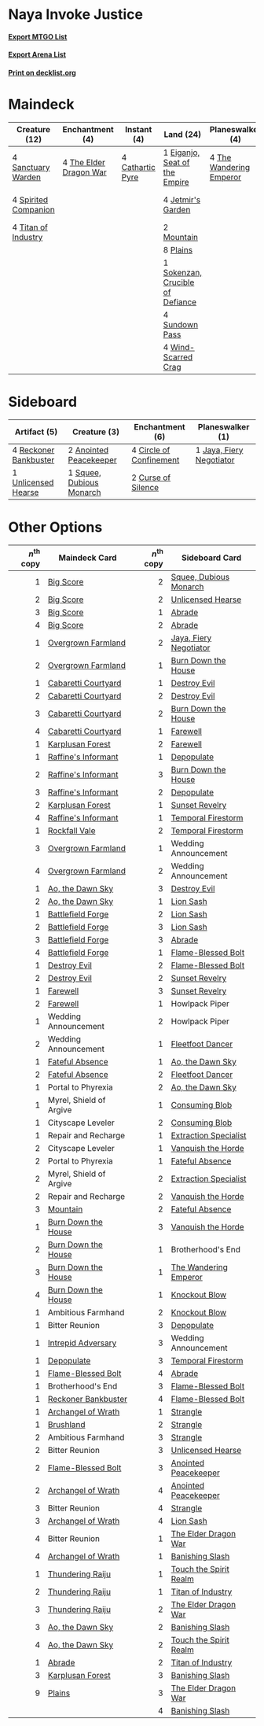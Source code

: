 # Naya Invoke Justice

#### [Export MTGO List](../collection/Naya%20Invoke%20Justice/Naya%20Invoke%20Justice.txt)
#### [Export Arena List](../collection/Naya%20Invoke%20Justice/Naya%20Invoke%20Justice_arena.txt)
#### [Print on decklist.org](http://decklist.org/?deckmain=4%09Cathartic%20Pyre%0A1%09Eiganjo,%20Seat%20of%20the%20Empire%0A4%09Fable%20of%20the%20Mirror-Breaker%0A4%09Invoke%20Justice%0A4%09Jetmir's%20Garden%0A2%09Mountain%0A8%09Plains%0A4%09Sanctuary%20Warden%0A1%09Sokenzan,%20Crucible%20of%20Defiance%0A4%09Spirited%20Companion%0A4%09Sundown%20Pass%0A4%09The%20Elder%20Dragon%20War%0A4%09The%20Restoration%20of%20Eiganjo%0A4%09The%20Wandering%20Emperor%0A4%09Titan%20of%20Industry%0A4%09Wind-Scarred%20Crag&deckside=2%09Anointed%20Peacekeeper%0A4%09Circle%20of%20Confinement%0A2%09Curse%20of%20Silence%0A1%09Jaya,%20Fiery%20Negotiator%0A4%09Reckoner%20Bankbuster%0A1%09Squee,%20Dubious%20Monarch%0A1%09Unlicensed%20Hearse)
# Maindeck

|                                         Creature (12)                                         |                                         Enchantment (4)                                         |                                        Instant (4)                                        |                                                 Land (24)                                                 |                                         Planeswalker (4)                                         |                                        Sorcery (4)                                        |         Unknown (8)         |
|-----------------------------------------------------------------------------------------------|-------------------------------------------------------------------------------------------------|-------------------------------------------------------------------------------------------|-----------------------------------------------------------------------------------------------------------|--------------------------------------------------------------------------------------------------|-------------------------------------------------------------------------------------------|-----------------------------|
|4 [Sanctuary Warden](http://gatherer.wizards.com/Pages/Card/Details.aspx?multiverseid=555231)  |4 [The Elder Dragon War](http://gatherer.wizards.com/Pages/Card/Details.aspx?multiverseid=574601)|4 [Cathartic Pyre](http://gatherer.wizards.com/Pages/Card/Details.aspx?multiverseid=534909)|1 [Eiganjo, Seat of the Empire](http://gatherer.wizards.com/Pages/Card/Details.aspx?multiverseid=548581)   |4 [The Wandering Emperor](http://gatherer.wizards.com/Pages/Card/Details.aspx?multiverseid=548337)|4 [Invoke Justice](http://gatherer.wizards.com/Pages/Card/Details.aspx?multiverseid=548314)|4 Fable of the Mirror-Breaker|
|4 [Spirited Companion](http://gatherer.wizards.com/Pages/Card/Details.aspx?multiverseid=548333)|                                                                                                 |                                                                                           |4 [Jetmir's Garden](http://gatherer.wizards.com/Pages/Card/Details.aspx?multiverseid=555451)               |                                                                                                  |                                                                                           |4 The Restoration of Eiganjo |
|4 [Titan of Industry](http://gatherer.wizards.com/Pages/Card/Details.aspx?multiverseid=555360) |                                                                                                 |                                                                                           |2 [Mountain](http://gatherer.wizards.com/Pages/Card/Details.aspx?multiverseid=439859)                      |                                                                                                  |                                                                                           |                             |
|                                                                                               |                                                                                                 |                                                                                           |8 [Plains](http://gatherer.wizards.com/Pages/Card/Details.aspx?multiverseid=439856)                        |                                                                                                  |                                                                                           |                             |
|                                                                                               |                                                                                                 |                                                                                           |1 [Sokenzan, Crucible of Defiance](http://gatherer.wizards.com/Pages/Card/Details.aspx?multiverseid=548589)|                                                                                                  |                                                                                           |                             |
|                                                                                               |                                                                                                 |                                                                                           |4 [Sundown Pass](http://gatherer.wizards.com/Pages/Card/Details.aspx?multiverseid=541142)                  |                                                                                                  |                                                                                           |                             |
|                                                                                               |                                                                                                 |                                                                                           |4 [Wind-Scarred Crag](http://gatherer.wizards.com/Pages/Card/Details.aspx?multiverseid=405452)             |                                                                                                  |                                                                                           |                             |


# Sideboard

|                                          Artifact (5)                                          |                                           Creature (3)                                            |                                         Enchantment (6)                                          |                                         Planeswalker (1)                                          |
|------------------------------------------------------------------------------------------------|---------------------------------------------------------------------------------------------------|--------------------------------------------------------------------------------------------------|---------------------------------------------------------------------------------------------------|
|4 [Reckoner Bankbuster](http://gatherer.wizards.com/Pages/Card/Details.aspx?multiverseid=548568)|2 [Anointed Peacekeeper](http://gatherer.wizards.com/Pages/Card/Details.aspx?multiverseid=574482)  |4 [Circle of Confinement](http://gatherer.wizards.com/Pages/Card/Details.aspx?multiverseid=540834)|1 [Jaya, Fiery Negotiator](http://gatherer.wizards.com/Pages/Card/Details.aspx?multiverseid=574613)|
|1 [Unlicensed Hearse](http://gatherer.wizards.com/Pages/Card/Details.aspx?multiverseid=555447)  |1 [Squee, Dubious Monarch](http://gatherer.wizards.com/Pages/Card/Details.aspx?multiverseid=574626)|2 [Curse of Silence](http://gatherer.wizards.com/Pages/Card/Details.aspx?multiverseid=534770)     |                                                                                                   |


# Other Options

|*n*<sup>th</sup> copy|                                        Maindeck Card                                         |*n*<sup>th</sup> copy|                                         Sideboard Card                                          |
|--------------------:|----------------------------------------------------------------------------------------------|--------------------:|-------------------------------------------------------------------------------------------------|
|                    1|[Big Score](http://gatherer.wizards.com/Pages/Card/Details.aspx?multiverseid=555303)          |                    2|[Squee, Dubious Monarch](http://gatherer.wizards.com/Pages/Card/Details.aspx?multiverseid=574626)|
|                    2|[Big Score](http://gatherer.wizards.com/Pages/Card/Details.aspx?multiverseid=555303)          |                    2|[Unlicensed Hearse](http://gatherer.wizards.com/Pages/Card/Details.aspx?multiverseid=555447)     |
|                    3|[Big Score](http://gatherer.wizards.com/Pages/Card/Details.aspx?multiverseid=555303)          |                    1|[Abrade](http://gatherer.wizards.com/Pages/Card/Details.aspx?multiverseid=430772)                |
|                    4|[Big Score](http://gatherer.wizards.com/Pages/Card/Details.aspx?multiverseid=555303)          |                    2|[Abrade](http://gatherer.wizards.com/Pages/Card/Details.aspx?multiverseid=430772)                |
|                    1|[Overgrown Farmland](http://gatherer.wizards.com/Pages/Card/Details.aspx?multiverseid=535064) |                    2|[Jaya, Fiery Negotiator](http://gatherer.wizards.com/Pages/Card/Details.aspx?multiverseid=574613)|
|                    2|[Overgrown Farmland](http://gatherer.wizards.com/Pages/Card/Details.aspx?multiverseid=535064) |                    1|[Burn Down the House](http://gatherer.wizards.com/Pages/Card/Details.aspx?multiverseid=534907)   |
|                    1|[Cabaretti Courtyard](http://gatherer.wizards.com/Pages/Card/Details.aspx?multiverseid=555450)|                    1|[Destroy Evil](http://gatherer.wizards.com/Pages/Card/Details.aspx?multiverseid=574497)          |
|                    2|[Cabaretti Courtyard](http://gatherer.wizards.com/Pages/Card/Details.aspx?multiverseid=555450)|                    2|[Destroy Evil](http://gatherer.wizards.com/Pages/Card/Details.aspx?multiverseid=574497)          |
|                    3|[Cabaretti Courtyard](http://gatherer.wizards.com/Pages/Card/Details.aspx?multiverseid=555450)|                    2|[Burn Down the House](http://gatherer.wizards.com/Pages/Card/Details.aspx?multiverseid=534907)   |
|                    4|[Cabaretti Courtyard](http://gatherer.wizards.com/Pages/Card/Details.aspx?multiverseid=555450)|                    1|[Farewell](http://gatherer.wizards.com/Pages/Card/Details.aspx?multiverseid=548306)              |
|                    1|[Karplusan Forest](http://gatherer.wizards.com/Pages/Card/Details.aspx?multiverseid=129614)   |                    2|[Farewell](http://gatherer.wizards.com/Pages/Card/Details.aspx?multiverseid=548306)              |
|                    1|[Raffine's Informant](http://gatherer.wizards.com/Pages/Card/Details.aspx?multiverseid=555227)|                    1|[Depopulate](http://gatherer.wizards.com/Pages/Card/Details.aspx?multiverseid=555211)            |
|                    2|[Raffine's Informant](http://gatherer.wizards.com/Pages/Card/Details.aspx?multiverseid=555227)|                    3|[Burn Down the House](http://gatherer.wizards.com/Pages/Card/Details.aspx?multiverseid=534907)   |
|                    3|[Raffine's Informant](http://gatherer.wizards.com/Pages/Card/Details.aspx?multiverseid=555227)|                    2|[Depopulate](http://gatherer.wizards.com/Pages/Card/Details.aspx?multiverseid=555211)            |
|                    2|[Karplusan Forest](http://gatherer.wizards.com/Pages/Card/Details.aspx?multiverseid=129614)   |                    1|[Sunset Revelry](http://gatherer.wizards.com/Pages/Card/Details.aspx?multiverseid=534796)        |
|                    4|[Raffine's Informant](http://gatherer.wizards.com/Pages/Card/Details.aspx?multiverseid=555227)|                    1|[Temporal Firestorm](http://gatherer.wizards.com/Pages/Card/Details.aspx?multiverseid=574627)    |
|                    1|[Rockfall Vale](http://gatherer.wizards.com/Pages/Card/Details.aspx?multiverseid=535065)      |                    2|[Temporal Firestorm](http://gatherer.wizards.com/Pages/Card/Details.aspx?multiverseid=574627)    |
|                    3|[Overgrown Farmland](http://gatherer.wizards.com/Pages/Card/Details.aspx?multiverseid=535064) |                    1|Wedding Announcement                                                                             |
|                    4|[Overgrown Farmland](http://gatherer.wizards.com/Pages/Card/Details.aspx?multiverseid=535064) |                    2|Wedding Announcement                                                                             |
|                    1|[Ao, the Dawn Sky](http://gatherer.wizards.com/Pages/Card/Details.aspx?multiverseid=548292)   |                    3|[Destroy Evil](http://gatherer.wizards.com/Pages/Card/Details.aspx?multiverseid=574497)          |
|                    2|[Ao, the Dawn Sky](http://gatherer.wizards.com/Pages/Card/Details.aspx?multiverseid=548292)   |                    1|[Lion Sash](http://gatherer.wizards.com/Pages/Card/Details.aspx?multiverseid=548319)             |
|                    1|[Battlefield Forge](http://gatherer.wizards.com/Pages/Card/Details.aspx?multiverseid=129479)  |                    2|[Lion Sash](http://gatherer.wizards.com/Pages/Card/Details.aspx?multiverseid=548319)             |
|                    2|[Battlefield Forge](http://gatherer.wizards.com/Pages/Card/Details.aspx?multiverseid=129479)  |                    3|[Lion Sash](http://gatherer.wizards.com/Pages/Card/Details.aspx?multiverseid=548319)             |
|                    3|[Battlefield Forge](http://gatherer.wizards.com/Pages/Card/Details.aspx?multiverseid=129479)  |                    3|[Abrade](http://gatherer.wizards.com/Pages/Card/Details.aspx?multiverseid=430772)                |
|                    4|[Battlefield Forge](http://gatherer.wizards.com/Pages/Card/Details.aspx?multiverseid=129479)  |                    1|[Flame-Blessed Bolt](http://gatherer.wizards.com/Pages/Card/Details.aspx?multiverseid=541014)    |
|                    1|[Destroy Evil](http://gatherer.wizards.com/Pages/Card/Details.aspx?multiverseid=574497)       |                    2|[Flame-Blessed Bolt](http://gatherer.wizards.com/Pages/Card/Details.aspx?multiverseid=541014)    |
|                    2|[Destroy Evil](http://gatherer.wizards.com/Pages/Card/Details.aspx?multiverseid=574497)       |                    2|[Sunset Revelry](http://gatherer.wizards.com/Pages/Card/Details.aspx?multiverseid=534796)        |
|                    1|[Farewell](http://gatherer.wizards.com/Pages/Card/Details.aspx?multiverseid=548306)           |                    3|[Sunset Revelry](http://gatherer.wizards.com/Pages/Card/Details.aspx?multiverseid=534796)        |
|                    2|[Farewell](http://gatherer.wizards.com/Pages/Card/Details.aspx?multiverseid=548306)           |                    1|Howlpack Piper                                                                                   |
|                    1|Wedding Announcement                                                                          |                    2|Howlpack Piper                                                                                   |
|                    2|Wedding Announcement                                                                          |                    1|[Fleetfoot Dancer](http://gatherer.wizards.com/Pages/Card/Details.aspx?multiverseid=555389)      |
|                    1|[Fateful Absence](http://gatherer.wizards.com/Pages/Card/Details.aspx?multiverseid=534774)    |                    1|[Ao, the Dawn Sky](http://gatherer.wizards.com/Pages/Card/Details.aspx?multiverseid=548292)      |
|                    2|[Fateful Absence](http://gatherer.wizards.com/Pages/Card/Details.aspx?multiverseid=534774)    |                    2|[Fleetfoot Dancer](http://gatherer.wizards.com/Pages/Card/Details.aspx?multiverseid=555389)      |
|                    1|Portal to Phyrexia                                                                            |                    2|[Ao, the Dawn Sky](http://gatherer.wizards.com/Pages/Card/Details.aspx?multiverseid=548292)      |
|                    1|Myrel, Shield of Argive                                                                       |                    1|[Consuming Blob](http://gatherer.wizards.com/Pages/Card/Details.aspx?multiverseid=534963)        |
|                    1|Cityscape Leveler                                                                             |                    2|[Consuming Blob](http://gatherer.wizards.com/Pages/Card/Details.aspx?multiverseid=534963)        |
|                    1|Repair and Recharge                                                                           |                    1|[Extraction Specialist](http://gatherer.wizards.com/Pages/Card/Details.aspx?multiverseid=555213) |
|                    2|Cityscape Leveler                                                                             |                    1|[Vanquish the Horde](http://gatherer.wizards.com/Pages/Card/Details.aspx?multiverseid=534799)    |
|                    2|Portal to Phyrexia                                                                            |                    1|[Fateful Absence](http://gatherer.wizards.com/Pages/Card/Details.aspx?multiverseid=534774)       |
|                    2|Myrel, Shield of Argive                                                                       |                    2|[Extraction Specialist](http://gatherer.wizards.com/Pages/Card/Details.aspx?multiverseid=555213) |
|                    2|Repair and Recharge                                                                           |                    2|[Vanquish the Horde](http://gatherer.wizards.com/Pages/Card/Details.aspx?multiverseid=534799)    |
|                    3|[Mountain](http://gatherer.wizards.com/Pages/Card/Details.aspx?multiverseid=439859)           |                    2|[Fateful Absence](http://gatherer.wizards.com/Pages/Card/Details.aspx?multiverseid=534774)       |
|                    1|[Burn Down the House](http://gatherer.wizards.com/Pages/Card/Details.aspx?multiverseid=534907)|                    3|[Vanquish the Horde](http://gatherer.wizards.com/Pages/Card/Details.aspx?multiverseid=534799)    |
|                    2|[Burn Down the House](http://gatherer.wizards.com/Pages/Card/Details.aspx?multiverseid=534907)|                    1|Brotherhood's End                                                                                |
|                    3|[Burn Down the House](http://gatherer.wizards.com/Pages/Card/Details.aspx?multiverseid=534907)|                    1|[The Wandering Emperor](http://gatherer.wizards.com/Pages/Card/Details.aspx?multiverseid=548337) |
|                    4|[Burn Down the House](http://gatherer.wizards.com/Pages/Card/Details.aspx?multiverseid=534907)|                    1|[Knockout Blow](http://gatherer.wizards.com/Pages/Card/Details.aspx?multiverseid=555221)         |
|                    1|Ambitious Farmhand                                                                            |                    2|[Knockout Blow](http://gatherer.wizards.com/Pages/Card/Details.aspx?multiverseid=555221)         |
|                    1|Bitter Reunion                                                                                |                    3|[Depopulate](http://gatherer.wizards.com/Pages/Card/Details.aspx?multiverseid=555211)            |
|                    1|[Intrepid Adversary](http://gatherer.wizards.com/Pages/Card/Details.aspx?multiverseid=534781) |                    3|Wedding Announcement                                                                             |
|                    1|[Depopulate](http://gatherer.wizards.com/Pages/Card/Details.aspx?multiverseid=555211)         |                    3|[Temporal Firestorm](http://gatherer.wizards.com/Pages/Card/Details.aspx?multiverseid=574627)    |
|                    1|[Flame-Blessed Bolt](http://gatherer.wizards.com/Pages/Card/Details.aspx?multiverseid=541014) |                    4|[Abrade](http://gatherer.wizards.com/Pages/Card/Details.aspx?multiverseid=430772)                |
|                    1|Brotherhood's End                                                                             |                    3|[Flame-Blessed Bolt](http://gatherer.wizards.com/Pages/Card/Details.aspx?multiverseid=541014)    |
|                    1|[Reckoner Bankbuster](http://gatherer.wizards.com/Pages/Card/Details.aspx?multiverseid=548568)|                    4|[Flame-Blessed Bolt](http://gatherer.wizards.com/Pages/Card/Details.aspx?multiverseid=541014)    |
|                    1|[Archangel of Wrath](http://gatherer.wizards.com/Pages/Card/Details.aspx?multiverseid=574483) |                    1|[Strangle](http://gatherer.wizards.com/Pages/Card/Details.aspx?multiverseid=555326)              |
|                    1|[Brushland](http://gatherer.wizards.com/Pages/Card/Details.aspx?multiverseid=129496)          |                    2|[Strangle](http://gatherer.wizards.com/Pages/Card/Details.aspx?multiverseid=555326)              |
|                    2|Ambitious Farmhand                                                                            |                    3|[Strangle](http://gatherer.wizards.com/Pages/Card/Details.aspx?multiverseid=555326)              |
|                    2|Bitter Reunion                                                                                |                    3|[Unlicensed Hearse](http://gatherer.wizards.com/Pages/Card/Details.aspx?multiverseid=555447)     |
|                    2|[Flame-Blessed Bolt](http://gatherer.wizards.com/Pages/Card/Details.aspx?multiverseid=541014) |                    3|[Anointed Peacekeeper](http://gatherer.wizards.com/Pages/Card/Details.aspx?multiverseid=574482)  |
|                    2|[Archangel of Wrath](http://gatherer.wizards.com/Pages/Card/Details.aspx?multiverseid=574483) |                    4|[Anointed Peacekeeper](http://gatherer.wizards.com/Pages/Card/Details.aspx?multiverseid=574482)  |
|                    3|Bitter Reunion                                                                                |                    4|[Strangle](http://gatherer.wizards.com/Pages/Card/Details.aspx?multiverseid=555326)              |
|                    3|[Archangel of Wrath](http://gatherer.wizards.com/Pages/Card/Details.aspx?multiverseid=574483) |                    4|[Lion Sash](http://gatherer.wizards.com/Pages/Card/Details.aspx?multiverseid=548319)             |
|                    4|Bitter Reunion                                                                                |                    1|[The Elder Dragon War](http://gatherer.wizards.com/Pages/Card/Details.aspx?multiverseid=574601)  |
|                    4|[Archangel of Wrath](http://gatherer.wizards.com/Pages/Card/Details.aspx?multiverseid=574483) |                    1|[Banishing Slash](http://gatherer.wizards.com/Pages/Card/Details.aspx?multiverseid=548293)       |
|                    1|[Thundering Raiju](http://gatherer.wizards.com/Pages/Card/Details.aspx?multiverseid=548471)   |                    1|[Touch the Spirit Realm](http://gatherer.wizards.com/Pages/Card/Details.aspx?multiverseid=548335)|
|                    2|[Thundering Raiju](http://gatherer.wizards.com/Pages/Card/Details.aspx?multiverseid=548471)   |                    1|[Titan of Industry](http://gatherer.wizards.com/Pages/Card/Details.aspx?multiverseid=555360)     |
|                    3|[Thundering Raiju](http://gatherer.wizards.com/Pages/Card/Details.aspx?multiverseid=548471)   |                    2|[The Elder Dragon War](http://gatherer.wizards.com/Pages/Card/Details.aspx?multiverseid=574601)  |
|                    3|[Ao, the Dawn Sky](http://gatherer.wizards.com/Pages/Card/Details.aspx?multiverseid=548292)   |                    2|[Banishing Slash](http://gatherer.wizards.com/Pages/Card/Details.aspx?multiverseid=548293)       |
|                    4|[Ao, the Dawn Sky](http://gatherer.wizards.com/Pages/Card/Details.aspx?multiverseid=548292)   |                    2|[Touch the Spirit Realm](http://gatherer.wizards.com/Pages/Card/Details.aspx?multiverseid=548335)|
|                    1|[Abrade](http://gatherer.wizards.com/Pages/Card/Details.aspx?multiverseid=430772)             |                    2|[Titan of Industry](http://gatherer.wizards.com/Pages/Card/Details.aspx?multiverseid=555360)     |
|                    3|[Karplusan Forest](http://gatherer.wizards.com/Pages/Card/Details.aspx?multiverseid=129614)   |                    3|[Banishing Slash](http://gatherer.wizards.com/Pages/Card/Details.aspx?multiverseid=548293)       |
|                    9|[Plains](http://gatherer.wizards.com/Pages/Card/Details.aspx?multiverseid=439856)             |                    3|[The Elder Dragon War](http://gatherer.wizards.com/Pages/Card/Details.aspx?multiverseid=574601)  |
|                     |                                                                                              |                    4|[Banishing Slash](http://gatherer.wizards.com/Pages/Card/Details.aspx?multiverseid=548293)       |

